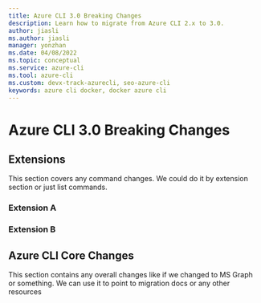 ```yaml
---
title: Azure CLI 3.0 Breaking Changes
description: Learn how to migrate from Azure CLI 2.x to 3.0.
author: jiasli
ms.author: jiasli
manager: yonzhan
ms.date: 04/08/2022
ms.topic: conceptual
ms.service: azure-cli
ms.tool: azure-cli
ms.custom: devx-track-azurecli, seo-azure-cli
keywords: azure cli docker, docker azure cli
---
```


# Azure CLI 3.0 Breaking Changes

## Extensions

This section covers any command changes. We could do it by extension section or just list commands.

### Extension A

### Extension B

## Azure CLI Core Changes

This section contains any overall changes like if we changed to MS Graph or something. We can use it to point to migration docs or any other resources
